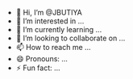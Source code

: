 - 👋 Hi, I’m @JBUTIYA
- 👀 I’m interested in ...
- 🌱 I’m currently learning ...
- 💞️ I’m looking to collaborate on ...
- 📫 How to reach me ...
- 😄 Pronouns: ...
- ⚡ Fun fact: ...

<!---
JBUTIYA/JBUTIYA is a ✨ special ✨ repository because its `README.md` (this file) appears on your GitHub profile.
You can click the Preview link to take a look at your changes.
--->
